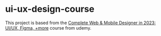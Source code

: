 # ui-ux-design-course

This project is based from the [Complete Web & Mobile Designer in 2023: UI/UX, Figma, +more](https://www.udemy.com/course/complete-web-designer-mobile-designer-zero-to-mastery/) course from udemy.


